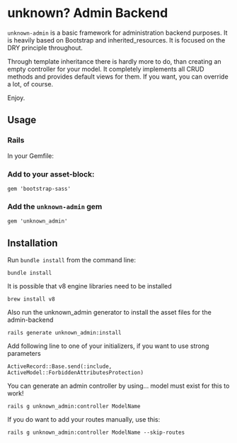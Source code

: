 # unknown? Admin Backend
`unknown-admin` is a basic framework for administration backend purposes. It is heavily based on Bootstrap and inherited_resources.
It is focused on the DRY principle throughout.

Through template inheritance there is hardly more to do, than creating an empty controller for your model.
It completely implements all CRUD methods and provides default views for them.
If you want, you can override a lot, of course.


Enjoy.

## Usage

### Rails

In your Gemfile:

### Add to your asset-block:

    gem 'bootstrap-sass'

### Add the `unknown-admin` gem

    gem 'unknown_admin'


## Installation

Run `bundle install` from the command line:

    bundle install

It is possible that v8 engine libraries need to be installed

    brew install v8

Also run the unknown_admin generator to install the asset files for the admin-backend

    rails generate unknown_admin:install

Add following line to one of your initializers, if you want to use strong parameters

    ActiveRecord::Base.send(:include, ActiveModel::ForbiddenAttributesProtection)

You can generate an admin controller by using... model must exist for this to work!

    rails g unknown_admin:controller ModelName

If you do want to add your routes manually, use this:

    rails g unknown_admin:controller ModelName --skip-routes
